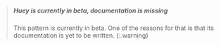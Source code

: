 
> ##### Huey is currently in beta, documentation is missing
> 
> This pattern is currently in beta. One of the reasons for that is that its documentation is yet to be written. {:.warning}